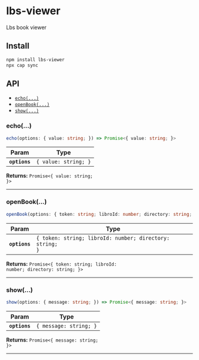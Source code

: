 # lbs-viewer

Lbs book viewer

## Install

```bash
npm install lbs-viewer
npx cap sync
```

## API

<docgen-index>

* [`echo(...)`](#echo)
* [`openBook(...)`](#openbook)
* [`show(...)`](#show)

</docgen-index>

<docgen-api>
<!--Update the source file JSDoc comments and rerun docgen to update the docs below-->

### echo(...)

```typescript
echo(options: { value: string; }) => Promise<{ value: string; }>
```

| Param         | Type                            |
| ------------- | ------------------------------- |
| **`options`** | <code>{ value: string; }</code> |

**Returns:** <code>Promise&lt;{ value: string; }&gt;</code>

--------------------


### openBook(...)

```typescript
openBook(options: { token: string; libroId: number; directory: string; }) => Promise<{ token: string; libroId: number; directory: string; }>
```

| Param         | Type                                                                |
| ------------- | ------------------------------------------------------------------- |
| **`options`** | <code>{ token: string; libroId: number; directory: string; }</code> |

**Returns:** <code>Promise&lt;{ token: string; libroId: number; directory: string; }&gt;</code>

--------------------


### show(...)

```typescript
show(options: { message: string; }) => Promise<{ message: string; }>
```

| Param         | Type                              |
| ------------- | --------------------------------- |
| **`options`** | <code>{ message: string; }</code> |

**Returns:** <code>Promise&lt;{ message: string; }&gt;</code>

--------------------

</docgen-api>
